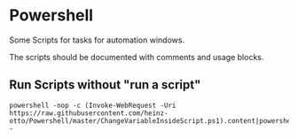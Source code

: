 # Powershell
Some Scripts for tasks for automation windows.

The scripts should be documented with comments and usage blocks.

## Run Scripts without "run a script"

```
powershell -nop -c (Invoke-WebRequest -Uri https://raw.githubusercontent.com/heinz-otto/Powershell/master/ChangeVariableInsideScript.ps1).content|powershell -
```
